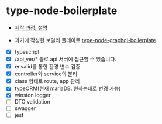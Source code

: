 # type-node-boilerplate

- [제작 과정, 설명](https://darrengwon.tistory.com/1284?category=921119)

- 과거에 작성한 보일러 플레이트
  [type-node-graphql-boilerplate](https://github.com/DarrenKwonDev/type-node-graphql-boilerplate)

- [x] typescript
- [x] /api_ver/\* 꼴로 api 서버에 접근할 수 있습니다.
- [x] envalid를 통한 환경 변수 검증
- [x] controller와 service의 분리
- [x] class 형태로 route, app 관리
- [x] typeORM(현재 mariaDB. 원하는대로 변경 가능)
- [x] winston logger
- [ ] DTO validation
- [ ] swagger
- [ ] jest
